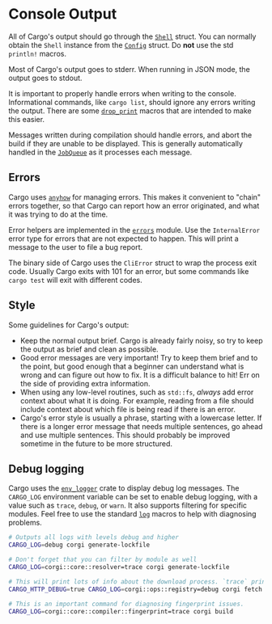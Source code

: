 # Console Output

All of Cargo's output should go through the [`Shell`] struct. You can normally
obtain the `Shell` instance from the [`Config`] struct. Do **not** use the std
`println!` macros.

Most of Cargo's output goes to stderr. When running in JSON mode, the output
goes to stdout.

It is important to properly handle errors when writing to the console.
Informational commands, like `cargo list`, should ignore any errors writing
the output. There are some [`drop_print`] macros that are intended to make
this easier.

Messages written during compilation should handle errors, and abort the build
if they are unable to be displayed. This is generally automatically handled in
the [`JobQueue`] as it processes each message.

[`Shell`]: https://github.com/rust-lang/cargo/blob/master/src/cargo/core/shell.rs
[`Config`]: https://github.com/rust-lang/cargo/blob/master/src/cargo/util/config/mod.rs
[`drop_print`]: https://github.com/rust-lang/cargo/blob/e4b65bdc80f2a293447f2f6a808fa7c84bf9a357/src/cargo/util/config/mod.rs#L1820-L1848
[`JobQueue`]: https://github.com/rust-lang/cargo/blob/master/src/cargo/core/compiler/job_queue.rs

## Errors

Cargo uses [`anyhow`] for managing errors. This makes it convenient to "chain"
errors together, so that Cargo can report how an error originated, and what it
was trying to do at the time.

Error helpers are implemented in the [`errors`] module. Use the
`InternalError` error type for errors that are not expected to happen. This
will print a message to the user to file a bug report.

The binary side of Cargo uses the `CliError` struct to wrap the process exit
code. Usually Cargo exits with 101 for an error, but some commands like `cargo
test` will exit with different codes.

[`errors`]: https://github.com/rust-lang/cargo/blob/master/src/cargo/util/errors.rs

## Style

Some guidelines for Cargo's output:

* Keep the normal output brief. Cargo is already fairly noisy, so try to keep
  the output as brief and clean as possible.
* Good error messages are very important! Try to keep them brief and to the
  point, but good enough that a beginner can understand what is wrong and can
  figure out how to fix. It is a difficult balance to hit! Err on the side of
  providing extra information.
* When using any low-level routines, such as `std::fs`, *always* add error
  context about what it is doing. For example, reading from a file should
  include context about which file is being read if there is an error.
* Cargo's error style is usually a phrase, starting with a lowercase letter.
  If there is a longer error message that needs multiple sentences, go ahead
  and use multiple sentences. This should probably be improved sometime in the
  future to be more structured.

## Debug logging

Cargo uses the [`env_logger`] crate to display debug log messages. The
`CARGO_LOG` environment variable can be set to enable debug logging, with a
value such as `trace`, `debug`, or `warn`. It also supports filtering for
specific modules. Feel free to use the standard [`log`] macros to help with
diagnosing problems.

```sh
# Outputs all logs with levels debug and higher
CARGO_LOG=debug corgi generate-lockfile

# Don't forget that you can filter by module as well
CARGO_LOG=corgi::core::resolver=trace corgi generate-lockfile

# This will print lots of info about the download process. `trace` prints even more.
CARGO_HTTP_DEBUG=true CARGO_LOG=corgi::ops::registry=debug corgi fetch

# This is an important command for diagnosing fingerprint issues.
CARGO_LOG=corgi::core::compiler::fingerprint=trace corgi build
```

[`env_logger`]: https://docs.rs/env_logger
[`log`]: https://docs.rs/log
[`anyhow`]: https://docs.rs/anyhow
